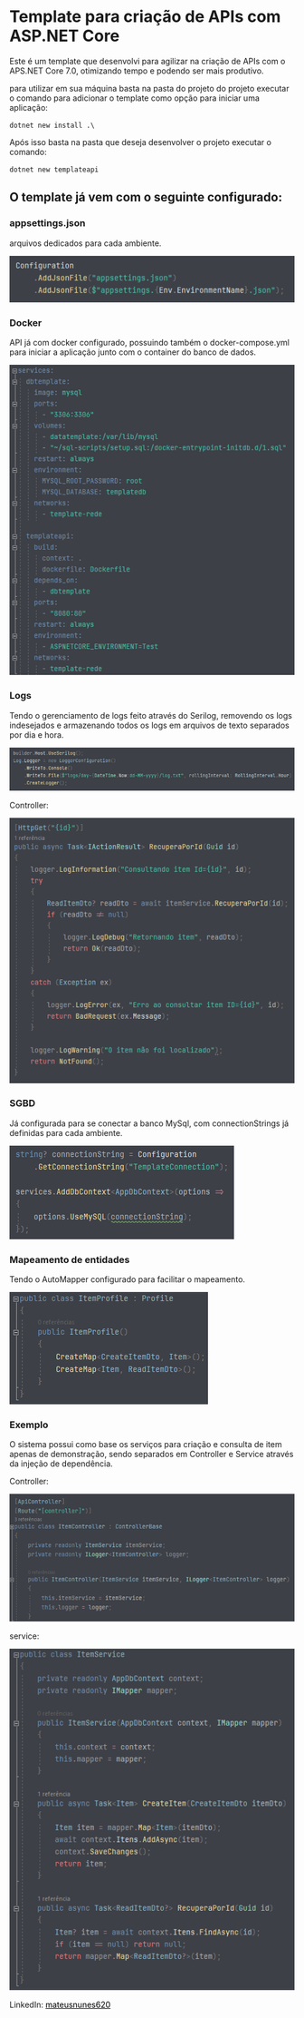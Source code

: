 # Template para criação de APIs com ASP.NET Core

Este é um template que desenvolvi para agilizar na criação de APIs com o APS.NET Core 7.0, otimizando tempo e podendo ser mais produtivo.

para utilizar em sua máquina basta na pasta do projeto do projeto executar o comando para adicionar o template como opção para iniciar uma aplicação:

```
dotnet new install .\
```

Após isso basta na pasta que deseja desenvolver o projeto executar o comando:

```
dotnet new templateapi
```

## O template já vem com o seguinte configurado:

### appsettings.json
arquivos dedicados para cada ambiente.

<img src="TemplateApi/Images/getAppsettings.png" alt="Configuração adicionando diferentes appsettings.json dependendo do ambiente">

### Docker
API já com docker configurado, possuindo também o docker-compose.yml para iniciar a aplicação junto com o container do banco de dados.

<img src="TemplateApi/Images/dockerCompose.png" alt="Arquivo docker-compose.yml">

### Logs
Tendo o gerenciamento de logs feito através do Serilog, removendo os logs indesejados e armazenando todos os logs em arquivos de texto separados por dia e hora.

<img src="TemplateApi/Images/serilog.png" alt="Configurando serilog na aplicação">

Controller:

<img src="TemplateApi/Images/logController.png" alt="Configurando logs em método da controller">

### SGBD
Já configurada para se conectar a banco MySql, com connectionStrings já definidas para cada ambiente.

<img src="TemplateApi/Images/dbContext.png" alt="Configurando connectionString">

### Mapeamento de entidades
Tendo o AutoMapper configurado para facilitar o mapeamento.

<img src="TemplateApi/Images/mapper.png" alt="Configurando profile do AutoMapper">

### Exemplo
O sistema possui como base os serviços para criação e consulta de item apenas de demonstração, sendo separados em Controller e Service através da injeção de dependência.

Controller:

<img src="TemplateApi/Images/controller.png" alt="Configurando injeção de dependência na Controller">

service:

<img src="TemplateApi/Images/service.png" alt="Classe ItemService">

LinkedIn: <a href="https://www.linkedin.com/in/mateusnunes620/" style="color: black;">mateusnunes620</a>